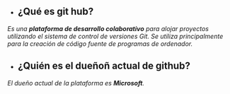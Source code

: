 * ## **¿Qué es git hub?** ##

_Es una **plataforma de desarrollo colaborativo** para alojar proyectos utilizando el sistema de control de versiones Git. Se utiliza principalmente para la creación de código fuente de programas de ordenador._

* ## **¿Quién es el dueñoñ actual de github?** ##

_El dueño actual de la plataforma es **Microsoft**._

